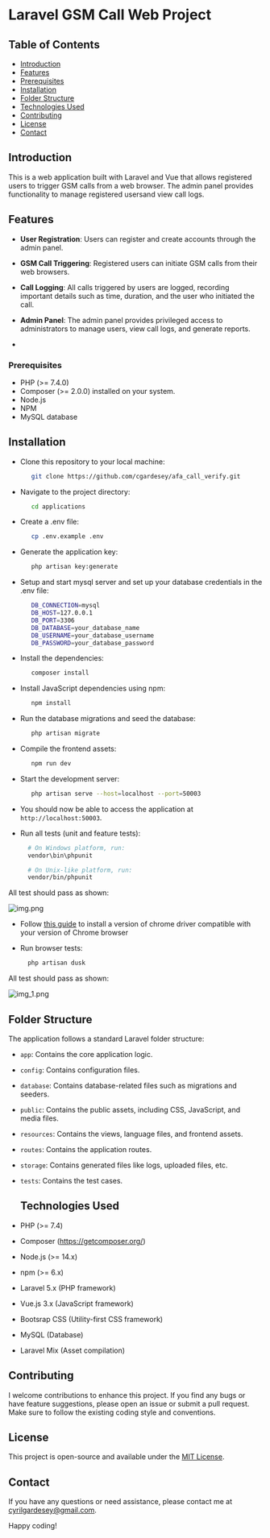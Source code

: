 # Laravel GSM Call Web Project

## Table of Contents

- [Introduction](#introduction)
- [Features](#features)
- [Prerequisites](#prerequisites)
- [Installation](#installation)
- [Folder Structure](#folder-structure)
- [Technologies Used](#technologies-used)
- [Contributing](#contributing)
- [License](#license)
- [Contact](#contact)

## Introduction

This is a web application built with Laravel and Vue that allows registered users to trigger GSM calls from a web browser. The admin panel provides functionality to manage registered usersand view call logs.

## Features

- **User Registration**: Users can register and create accounts through the admin panel.
- **GSM Call Triggering**: Registered users can initiate GSM calls from their web browsers.
- **Call Logging**: All calls triggered by users are logged, recording important details such as time, duration, and the user who initiated the call.
- **Admin Panel**: The admin panel provides privileged access to administrators to manage users, view call logs, and generate reports.

- 
### Prerequisites

- PHP (>= 7.4.0)
- Composer (>= 2.0.0) installed on your system.
- Node.js
- NPM
- MySQL database

## Installation

- Clone this repository to your local machine:
  ```bash
     git clone https://github.com/cgardesey/afa_call_verify.git
- Navigate to the project directory:
   ```bash
      cd applications
- Create a .env file:
   ```bash
      cp .env.example .env
- Generate the application key:
   ```bash
      php artisan key:generate
- Setup and start mysql server and set up your database credentials in the .env file:
   ```bash
      DB_CONNECTION=mysql
      DB_HOST=127.0.0.1
      DB_PORT=3306
      DB_DATABASE=your_database_name
      DB_USERNAME=your_database_username
      DB_PASSWORD=your_database_password
- Install the dependencies:
   ```bash
      composer install
- Install JavaScript dependencies using npm:
   ```bash
      npm install  
- Run the database migrations and seed the database:
   ```bash
      php artisan migrate
- Compile the frontend assets:
   ```bash
      npm run dev
- Start the development server:
   ```bash
      php artisan serve --host=localhost --port=50003

- You should now be able to access the application at `http://localhost:50003`.


- Run all tests (unit and feature tests):

  ```bash
    # On Windows platform, run:
    vendor\bin\phpunit
  
    # On Unix-like platform, run:
    vendor/bin/phpunit 
All test should pass as shown:

![img.png](img.png)  

- Follow [this guide](https://chromedriver.chromium.org/downloads/version-selection) to install a version of chrome driver compatible with your version of Chrome browser

- Run browser tests:

  ```bash
    php artisan dusk
All test should pass as shown:

![img_1.png](img_1.png)
  




## Folder Structure

The application follows a standard Laravel folder structure:

- `app`: Contains the core application logic.
- `config`: Contains configuration files.
- `database`: Contains database-related files such as migrations and seeders.
- `public`: Contains the public assets, including CSS, JavaScript, and media files.
- `resources`: Contains the views, language files, and frontend assets.
- `routes`: Contains the application routes.
- `storage`: Contains generated files like logs, uploaded files, etc.
- `tests`: Contains the test cases.


  ## Technologies Used

- PHP (>= 7.4)
- Composer (https://getcomposer.org/)
- Node.js (>= 14.x)
- npm (>= 6.x)
- Laravel 5.x (PHP framework)
- Vue.js 3.x (JavaScript framework)
- Bootsrap CSS (Utility-first CSS framework)
- MySQL (Database)
- Laravel Mix (Asset compilation)

## Contributing

I welcome contributions to enhance this project. If you find any bugs or have feature suggestions, please open an issue or submit a pull request. Make sure to follow the existing coding style and conventions.

## License

This project is open-source and available under the [MIT License](https://opensource.org/licenses/MIT).

## Contact

If you have any questions or need assistance, please contact me at cyrilgardesey@gmail.com.

Happy coding!

   

